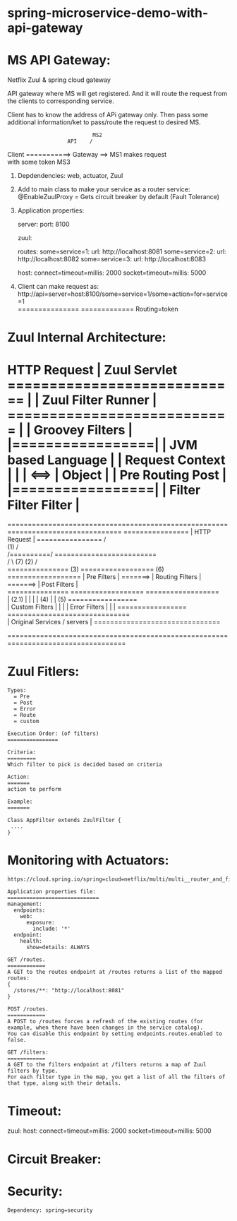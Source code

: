 # spring-microservice-demo-with-api-gateway

MS API Gateway:
===============

Netflix Zuul & spring cloud gateway

API gateway where MS will get registered.
And it will route the request from the clients to corresponding service.

Client has to know the address of APi gateway only. Then pass some additional information/ket to pass/route the 
request to desired MS.

                               MS2
					   API    /
  Client ===========> Gateway  ==> MS1
        makes request         \
        with some token        MS3 
                               

 1. Depdendencies: web, actuator, Zuul
 
 2. Add to main class to make your service as a router service:
      @EnableZuulProxy   = Gets circuit breaker by default (Fault Tolerance)
 
 3. Application properties:
    
    
    server:
  		port: 8100
  
    zuul:
    
	  routes:
	    some=service=1:
	      url: http://localhost:8081
	    some=service=2:
	      url: http://localhost:8082
	    some=service=3:
	      url: http://localhost:8083
	      
	  host:
	    connect=timeout=millis: 2000
	    socket=timeout=millis: 5000
         
 
   4. Client can make request as: http://api=server=host:8100/some=service=1/some=action=for=service=1    
                                         ===============      =============
                                                              Routing=token
                                                              
  Zuul Internal Architecture:
  ===========================
  
  HTTP Request
      | 
  Zuul Servlet ============================
      |                                   |
  Zuul Filter Runner                      |
  ===========================             |
  | Groovey Filters         |      |=================|
  | JVM based Language      |      | Request Context |
  |                         | <==> |   Object        |
  | Pre    Routing   Post   |      |=================|
  | Filter Filter    Filter |
  ===========================
  
  ==================================================================================
                           ================
				           | HTTP Request |
				           ================
				              /     \
				  (1)        /       \
				 /==========/         \=========================\
			    /                                                \ (7)
      (2)      /                                                  \
  ===============     (3)    ==================     (6)      ==================
  | Pre Filters |   =======> | Routing Filters |  =======>   |  Post Filters  |        
  ===============            ==================              ==================  
        | (2.1)                    |    |                          |
        |                      (4) |    | (5)                =================   
  | Custom Filters |               |    |                    | Error Filters |
                                   |    |                    =================
                          ==============================       
                          | Original Services / servers |
                          ===============================
    
  ===================================================================================
  
  Zuul Fitlers:
  ============
  
    Types:
      = Pre
      = Post
      = Error
      = Route
      = custom
   
    Execution Order: (of filters)
    ================  
                          
    Criteria:
    =========
    Which filter to pick is decided based on criteria
   
    Action:
    =======
    action to perform                      
                          
    Example:
    =======
   
    Class AppFilter extends ZuulFilter {
     ....
    }
   
  Monitoring with Actuators:
  ==========================
   
    https://cloud.spring.io/spring=cloud=netflix/multi/multi__router_and_filter_zuul.html
    
    Application properties file:
    =============================
    management:
	  endpoints:
	    web:
	      exposure:
	        include: '*'
	  endpoint:
	    health:
	      show=details: ALWAYS
    
	GET /routes. 
	============
	A GET to the routes endpoint at /routes returns a list of the mapped routes:
	{
	  /stores/**: "http://localhost:8081"
	}
   
    POST /routes. 
    ============
    A POST to /routes forces a refresh of the existing routes (for example, when there have been changes in the service catalog).
    You can disable this endpoint by setting endpoints.routes.enabled to false.
   
    GET /filters:
    ============
    A GET to the filters endpoint at /filters returns a map of Zuul filters by type. 
    For each filter type in the map, you get a list of all the filters of that type, along with their details.                       
                          
  
  Timeout:
  =======
  	
  zuul:
	  host:
	    connect=timeout=millis: 2000
	    socket=timeout=millis: 5000
                          
  Circuit Breaker:
  ================
  
  
  Security:
  =========
  
    Dependency: spring=security
                              

